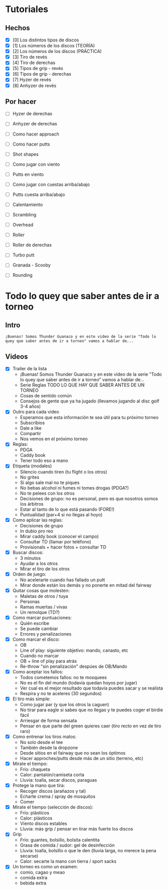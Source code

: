 # Tutoriales

## Hechos

- [x] [0] Los distintos tipos de discos
- [x] [1] Los números de los discos (TEORÍA)
- [x] [2] Los números de los discos (PRÁCTICA)
- [x] [3] Tiro de revés
- [x] [4] Tiro de derechas
- [x] [5] Tipos de grip - revés
- [x] [6] Tipos de grip - derechas
- [x] [7] Hyzer de revés
- [x] [8] Anhyzer de revés

## Por hacer
- [ ] Hyzer de derechas
- [ ] Anhyzer de derechas
- [ ] Como hacer approach
- [ ] Como hacer putts

- [ ] Shot shapes
- [ ] Como jugar con viento
- [ ] Putts en viento
- [ ] Como jugar con cuestas arriba/abajo
- [ ] Putts cuesta arriba/abajo
- [ ] Calentamiento
- [ ] Scrambling
- [ ] Overhead
- [ ] Roller
- [ ] Roller de derechas
- [ ] Turbo putt
- [ ] Granada - Scooby
- [ ] Rounding

# Todo lo quey que saber antes de ir a torneo

## Intro

```
¡Buenas! Somos Thunder Guanaco y en este video de la serie "Todo lo quey que saber antes de ir a torneo" vamos a hablar de...
```

## Videos

- [x] Trailer de la lista
    - ¡Buenas! Somos Thunder Guanaco y en este video de la serie "Todo lo quey que saber antes de ir a torneo" vamos a hablar de...
    - Serie Reglas TODO LO QUE HAY QUE SABER ANTES DE UN TORNEO
    - Cosas de sentido común
    - Consejos de gente que ya ha jugado (llevamos jugando al disc golf 3-4 años)
- [x] Outro para cada video
    - Esperamos que esta información te sea útil para tu próximo torneo
    - Subscribios
    - Dale a like
    - Compartir
    - Nos vemos en el próximo torneo
- [x] Reglas:
    - PDGA
    - Caddy book
    - Tener todo eso a mano
- [x] Etiqueta (modales)
    - Silencio cuando tiren (tu flight o los otros)
    - No grites
    - Si algo sale mal no te piques
    - No bebas alcohol ni fumes ni tomes drogas (PDGA?)
    - No te pelees con los otros
    - Decisiones de grupo: no es personal, pero es que nosotros somos los árbitros
    - Estar al tanto de lo que está pasando (FORE!)
    - Puntualidad (par+4  si no llegas al hoyo)
- [x] Como aplicar las reglas:
    - Decisiones de grupo
    - In dubio pro reo
    - Mirar caddy book (conocer el campo)
    - Consultar TD (llamar por teléfono)
    - Provisionals + hacer fotos + consultar TD
- [x] Buscar discos:
    - 3 minutos
    - Ayudar a los otros
    - Mirar el tiro de los otros
- [x] Orden de juego:
    - No acelerarte cuando has fallado un putt
    - Mirar donde están los demás y no ponerte en mitad del fairway
- [x] Quitar cosas que molesten:
    - Maletas de otros / tuya
    - Personas
    - Ramas muertas / vivas
    - Un remolque (TD?)
- [x] Como marcar puntuaciones:
    - Quién escribe
    - Se puede cambiar
    - Errores y penalizaciones
- [x] Como marcar el disco:
    - OB
    - Line of play: siguiente objetivo: mando, canasto, etc
    - Cuando no marcar
    - OB + line of play para atrás
    - Re-throw "sin penalización" despúes de OB/Mando
- [x] Como aceptar los fallos:
    - Todos cometemos fallos: no te mosquees
    - No es el fin del mundo (todavía quedan hoyos por jugar)
    - Ver cual es el mejor resultado que todavía puedes sacar y se realista
    - Respira y no te aceleres (30 segundos)
- [x] El tiro más simple:
    - Como jugar par (y que los otros la caguen)
    - No tirar para eagle si sabes que no llegas y te puedes coger el birdie fácil
    - Arriesgar de forma sensata
    - Pensar en que parte del green quieres caer (tiro recto en vez de tiro raro)
- [x] Como entrenar los tiros malos:
    - No solo desde el tee
    - También desde la dropzone
    - Desde sitios en el fairway que no sean los óptimos
    - Hacer approches/putts desde más de un sitio (terreno, etc)
- [x] Mirate el tiempo:
    - Frío: chaqueta
    - Calor: pantalón/camiseta corta
    - Lluvia: toalla, secar discos, paraguas
- [x] Protege la mano que tira:
    - Recoger discos (arañazos y tal)
    - Echarte crema / spray de mosquitos
    - Comer
- [x] Mirate el tiempo (selección de discos):
    - Frío: plásticos
    - Calor: plásticos
    - Viento discos estables
    - Lluvia: más grip / pensar en tirar más fuerte los discos
- [x] Grip
    - Frío: guantes, bolsillo, bolsita calentita
    - Grasa de comida / sudor: gel de desinfección
    - Lluvia: toalla, bolsillo o que le den (lluvia larga, no merece la pena secarse)
    - Calor: secarte la mano con tierra / sport sacks
- [x] Un torneo es como un examen:
    - comío, cagao y meao
    - comida extra
    - bebida extra
